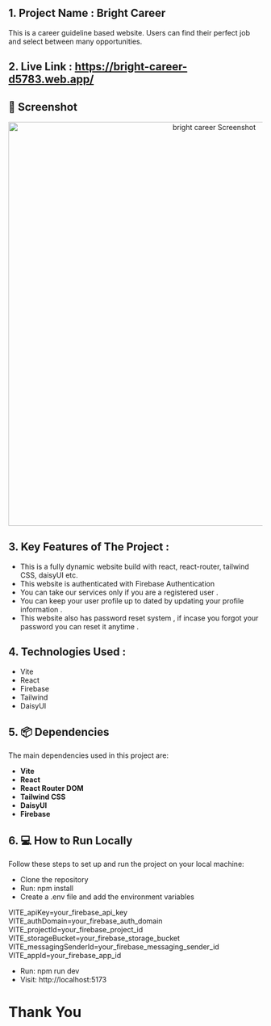 ## 1. Project Name : Bright Career
This is a career guideline based website. Users can find their perfect job and select between many opportunities.

## 2. Live Link : https://bright-career-d5783.web.app/


## 📸 Screenshot 
<div align="center">
   <img src="https://i.ibb.co.com/MDg6g1C2/Screenshot-2025-02-05-194517.png" alt="bright career Screenshot" width="800px"/>
</div>

## 3. Key Features of The Project :
 -  This is a fully dynamic website build with react, react-router, tailwind CSS, daisyUI etc.
 -  This website is authenticated with Firebase Authentication 
 -  You can take our services only if you are a registered user .
 -  You can keep your user profile up to dated by updating your profile information .
 -  This website also has password reset system , if incase you forgot your password you can reset it anytime .

## 4. Technologies Used :
 - Vite
 - React
 - Firebase
 - Tailwind
 - DaisyUI

## 5. 📦 Dependencies
The main dependencies used in this project are:
- **Vite**
- **React**
- **React Router DOM**
- **Tailwind CSS**
- **DaisyUI**
- **Firebase**

## 6. 💻 How to Run Locally
Follow these steps to set up and run the project on your local machine:

 - Clone the repository
 - Run: npm install
 - Create a .env file and add the environment variables
   
 VITE_apiKey=your_firebase_api_key <br>
 VITE_authDomain=your_firebase_auth_domain<br>
 VITE_projectId=your_firebase_project_id<br>
 VITE_storageBucket=your_firebase_storage_bucket<br>
 VITE_messagingSenderId=your_firebase_messaging_sender_id<br>
 VITE_appId=your_firebase_app_id

 - Run: npm run dev
 - Visit: http://localhost:5173

#
# Thank You

